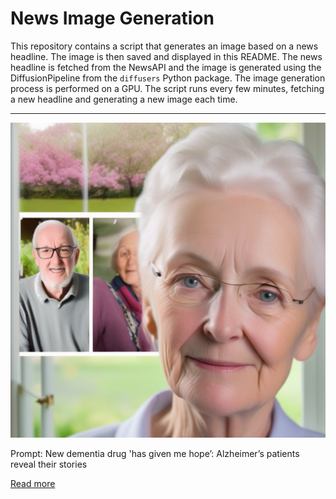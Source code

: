 # News Image Generation
This repository contains a script that generates an image based on a news headline. The image is then saved and displayed in this README.
The news headline is fetched from the NewsAPI and the image is generated using the DiffusionPipeline from the `diffusers` Python package. The image generation process is performed on a GPU.
The script runs every few minutes, fetching a new headline and generating a new image each time.

---

![Generated Image](image.png)

Prompt: New dementia drug 'has given me hope’: Alzheimer’s patients reveal their stories

[Read more](https://www.foxnews.com/health/dementia-drug-given-me-hope-alzheimers-patients-reveal-stories)